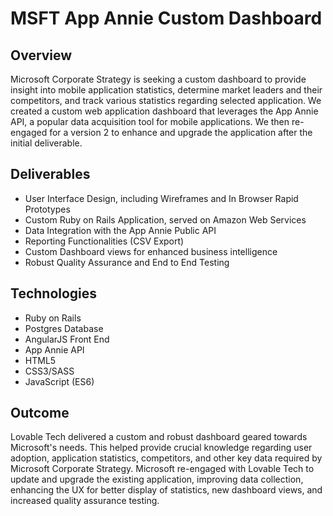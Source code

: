# MSFT App Annie Custom Dashboard

## Overview

Microsoft Corporate Strategy is seeking a custom dashboard to provide insight into mobile application statistics, determine market leaders and their competitors, and track various statistics regarding selected application. We created a custom web application dashboard that leverages the App Annie API, a popular data acquisition tool for mobile applications. We then re-engaged for a version 2 to enhance and upgrade the application after the initial deliverable.

## Deliverables

- User Interface Design, including Wireframes and In Browser Rapid Prototypes
- Custom Ruby on Rails Application, served on Amazon Web Services
- Data Integration with the App Annie Public API
- Reporting Functionalities (CSV Export)
- Custom Dashboard views for enhanced business intelligence
- Robust Quality Assurance and End to End Testing

## Technologies

- Ruby on Rails
- Postgres Database
- AngularJS Front End
- App Annie API
- HTML5
- CSS3/SASS
- JavaScript (ES6)

## Outcome

Lovable Tech delivered a custom and robust dashboard geared towards Microsoft's needs. This helped provide crucial knowledge regarding user adoption, application statistics, competitors, and other key data required by Microsoft Corporate Strategy. Microsoft re-engaged with Lovable Tech to update and upgrade the existing application, improving data collection, enhancing the UX for better display of statistics, new dashboard views, and increased quality assurance testing.
